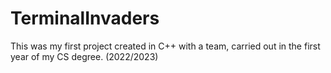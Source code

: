 # TerminalInvaders
This was my first project created in C++ with a team, carried out in the first year of my CS degree. (2022/2023)

```

```
